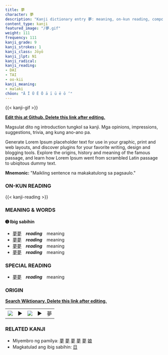```yaml
---
title: 夢
character: 夢
description: "Kanji dictionary entry 夢: meaning, on-kun reading, compounds, origin, related kanji"
content_type: kanji
featured_image: "/夢.gif"
weight: 111
frequency: 111
kanji_grade: 9
kanji_strokes: 1
kanji_class: Jōyō
kanji_jlpt: N1
kanji_radical: 
kanji_reading: 
- DAI
- TAI
- oo-kii
kanji_meaning:
- malaki
chōon: "Ā Ī Ū Ē Ō ā ī ū ē ō ’"
---
```

[//]: # (Don't edit the line below. Kanji animated GIF code is automatically generated.)
{{< kanji-gif >}}

[//]: # (Edit below this line.)

**[Edit this at Github. Delete this link after editing.](https://github.com/tim0g/tim/tree/main/content/kanji/夢/index.md)**

Magsulat dito ng introduction tungkol sa kanji. Mga opinions, impressions, suggestions, trivia, ang kung ano-ano pa.

Generate Lorem Ipsum placeholder text for use in your graphic, print and web layouts, and discover plugins for your favorite writing, design and blogging tools. Explore the origins, history and meaning of the famous passage, and learn how Lorem Ipsum went from scrambled Latin passage to ubiqitous dummy text.
 
**Mnemonic:** "Maikling sentence na makakatulong sa pagsaulo."

### ON-KUN READING

[//]: # (Don't edit the line below. ON-KUN READING code is automatically generated.)
{{< kanji-reading >}}

### MEANING & WORDS

#### ➊ **Ibig sabihin**
  - [夢](../夢)[夢](../夢)　***reading***　meaning
  - [夢](../夢)[夢](../夢)　***reading***　meaning
  - [夢](../夢)[夢](../夢)　***reading***　meaning
  - [夢](../夢)[夢](../夢)　***reading***　meaning

### SPECIAL READING
  - [夢](../夢)[夢](../夢)　***reading***　meaning

### ORIGIN

**[Search Wiktionary. Delete this link after editing.](https://wiktionary.org/wiki/夢)**
<table class="kanji-table"><tr><td>
<img src="60px-夢-bronze.svg.png">
</td><td>▶</td><td>
<img src="60px-夢-oracle.svg.png">
</td><td>▶</td>
<td class="kanji-origin">夢</td>
</tr></table>

### RELATED KANJI
- Miyembro ng pamilya: [夢](../夢) [夢](../夢) [夢](../夢) [夢](../夢) [夢](../夢) [娘](../娘)
- Magkatulad ang ibig sabihin: [日](../日)
